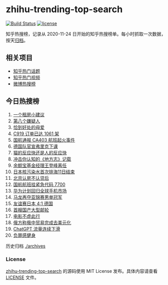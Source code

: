 # zhihu-trending-top-search

[![Build Status](https://github.com/justjavac/zhihu-trending-top-search/workflows/ci/badge.svg?branch=main)](https://github.com/justjavac/zhihu-trending-top-search/actions)
[![license](https://img.shields.io/github/license/justjavac/zhihu-trending-top-search)](https://github.com/justjavac/zhihu-trending-top-search/blob/main/LICENSE)

知乎热搜榜，记录从 2020-11-24 日开始的知乎热搜榜单。每小时抓取一次数据，按天[归档](./archives)。

## 相关项目

- [知乎热门话题](https://github.com/justjavac/zhihu-trending-hot-questions)
- [知乎热门视频](https://github.com/justjavac/zhihu-trending-hot-video)
- [微博热搜榜](https://github.com/justjavac/weibo-trending-hot-search)

## 今日热搜榜

<!-- BEGIN -->
<!-- 最后更新时间 Mon Sep 11 2023 23:07:18 GMT+0800 (China Standard Time) -->

1. [一个租房小建议](https://www.zhihu.com/search?q=%E4%B8%80%E4%B8%AA%E7%A7%9F%E6%88%BF%E5%B0%8F%E5%BB%BA%E8%AE%AE)
1. [第八个嫌疑人](https://www.zhihu.com/search?q=%E7%AC%AC%E5%85%AB%E4%B8%AA%E5%AB%8C%E7%96%91%E4%BA%BA)
1. [恰到好处的母爱](https://www.zhihu.com/search?q=%E6%81%B0%E5%88%B0%E5%A5%BD%E5%A4%84%E7%9A%84%E6%AF%8D%E7%88%B1)
1. [C919 订单已达 1061 架](https://www.zhihu.com/search?q=C919%20%E8%AE%A2%E5%8D%95%E5%B7%B2%E8%BE%BE%201061%20%E6%9E%B6)
1. [国航通报 CA403 航班起火事件](https://www.zhihu.com/search?q=%E5%9B%BD%E8%88%AA%E9%80%9A%E6%8A%A5%20CA403%20%E8%88%AA%E7%8F%AD%E8%B5%B7%E7%81%AB%E4%BA%8B%E4%BB%B6)
1. [德国队官宣弗里克下课](https://www.zhihu.com/search?q=%E5%BE%B7%E5%9B%BD%E9%98%9F%E5%AE%98%E5%AE%A3%E5%BC%97%E9%87%8C%E5%85%8B%E4%B8%8B%E8%AF%BE)
1. [猫的反应快还是人的反应快](https://www.zhihu.com/search?q=%E7%8C%AB%E7%9A%84%E5%8F%8D%E5%BA%94%E5%BF%AB%E8%BF%98%E6%98%AF%E4%BA%BA%E7%9A%84%E5%8F%8D%E5%BA%94%E5%BF%AB)
1. [冲击你认知的《地方志》记载](https://www.zhihu.com/search?q=%E5%86%B2%E5%87%BB%E4%BD%A0%E8%AE%A4%E7%9F%A5%E7%9A%84%E3%80%8A%E5%9C%B0%E6%96%B9%E5%BF%97%E3%80%8B%E8%AE%B0%E8%BD%BD)
1. [余额宝基金经理王登峰离任](https://www.zhihu.com/search?q=%E4%BD%99%E9%A2%9D%E5%AE%9D%E5%9F%BA%E9%87%91%E7%BB%8F%E7%90%86%E7%8E%8B%E7%99%BB%E5%B3%B0%E7%A6%BB%E4%BB%BB)
1. [日本核污染水首次排海11日结束](https://www.zhihu.com/search?q=%E6%97%A5%E6%9C%AC%E6%A0%B8%E6%B1%A1%E6%9F%93%E6%B0%B4%E9%A6%96%E6%AC%A1%E6%8E%92%E6%B5%B711%E6%97%A5%E7%BB%93%E6%9D%9F)
1. [北京认房不认贷后](https://www.zhihu.com/search?q=%E5%8C%97%E4%BA%AC%E8%AE%A4%E6%88%BF%E4%B8%8D%E8%AE%A4%E8%B4%B7%E5%90%8E)
1. [国航航班挂紧急代码 7700](https://www.zhihu.com/search?q=%E5%9B%BD%E8%88%AA%E8%88%AA%E7%8F%AD%E6%8C%82%E7%B4%A7%E6%80%A5%E4%BB%A3%E7%A0%81%207700)
1. [华为计划回归全球手机市场](https://www.zhihu.com/search?q=%E5%8D%8E%E4%B8%BA%E8%AE%A1%E5%88%92%E5%9B%9E%E5%BD%92%E5%85%A8%E7%90%83%E6%89%8B%E6%9C%BA%E5%B8%82%E5%9C%BA)
1. [马龙再夺亚锦赛男单冠军](https://www.zhihu.com/search?q=%E9%A9%AC%E9%BE%99%E5%86%8D%E5%A4%BA%E4%BA%9A%E9%94%A6%E8%B5%9B%E7%94%B7%E5%8D%95%E5%86%A0%E5%86%9B)
1. [友谊赛日本 4:1 德国](https://www.zhihu.com/search?q=%E5%8F%8B%E8%B0%8A%E8%B5%9B%E6%97%A5%E6%9C%AC%204%3A1%20%E5%BE%B7%E5%9B%BD)
1. [首艘国产大型邮轮](https://www.zhihu.com/search?q=%E9%A6%96%E8%89%98%E5%9B%BD%E4%BA%A7%E5%A4%A7%E5%9E%8B%E9%82%AE%E8%BD%AE)
1. [电影不虚此行](https://www.zhihu.com/search?q=%E7%94%B5%E5%BD%B1%E4%B8%8D%E8%99%9A%E6%AD%A4%E8%A1%8C)
1. [俄方称俄中贸易完成去美元化](https://www.zhihu.com/search?q=%E4%BF%84%E6%96%B9%E7%A7%B0%E4%BF%84%E4%B8%AD%E8%B4%B8%E6%98%93%E5%AE%8C%E6%88%90%E5%8E%BB%E7%BE%8E%E5%85%83%E5%8C%96)
1. [ChatGPT 流量连续下滑](https://www.zhihu.com/search?q=ChatGPT%20%E6%B5%81%E9%87%8F%E8%BF%9E%E7%BB%AD%E4%B8%8B%E6%BB%91)
1. [负罪感健身](https://www.zhihu.com/search?q=%E8%B4%9F%E7%BD%AA%E6%84%9F%E5%81%A5%E8%BA%AB)

<!-- END -->

历史归档 [./archives](./archives)

### License

[zhihu-trending-top-search](https://github.com/justjavac/zhihu-trending-top-search) 的源码使用 MIT License
发布。具体内容请查看 [LICENSE](./LICENSE) 文件。
